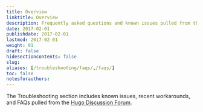 ```yaml
---
title: Overview
linktitle: Overview
description: Frequently asked questions and known issues pulled from the Hugo Discuss forum.
date: 2017-02-01
publishdate: 2017-02-01
lastmod: 2017-02-01
weight: 01
draft: false
hidesectioncontents: false
slug:
aliases: [/troubleshooting/faqs/,/faqs/]
toc: false
notesforauthors:
---
```


The Troubleshooting section includes known issues, recent workarounds, and FAQs pulled from the [Hugo Discussion Forum][].




[Hugo Discussion Forum]: https://discuss.gohugo.io

